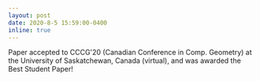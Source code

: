 ```yaml
---
layout: post
date: 2020-8-5 15:59:00-0400
inline: true
---
```


Paper accepted to CCCG'20 (Canadian Conference in Comp. Geometry) at the University of Saskatchewan, Canada (virtual), and was awarded the Best Student Paper!
